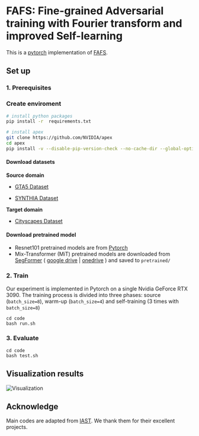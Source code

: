 # FAFS:  Fine-grained Adversarial training with Fourier transform and improved Self-learning

This is a [pytorch](http://pytorch.org/) implementation of [FAFS]().

## Set up
### 1. Prerequisites

### Create enviroment

```bash
# install python packages
pip install -r  requirements.txt

# install apex
git clone https://github.com/NVIDIA/apex
cd apex
pip install -v --disable-pip-version-check --no-cache-dir --global-option="--cpp_ext" --global-option="--cuda_ext" ./
```

#### Download datasets

**Source domain**

- [GTA5 Dataset]( https://download.visinf.tu-darmstadt.de/data/from_games/ )

- [SYNTHIA Dataset]( http://synthia-dataset.net/download/808/ )

**Target domain**
- [Cityscapes Dataset]( https://www.cityscapes-dataset.com/ )

#### Download pretrained model
- Resnet101 pretrained models are from [Pytorch](https://pytorch.org/vision/stable/models.html)
- Mix-Transformer (MiT) pretrained models are downloaded from [SegFormer](https://github.com/NVlabs/SegFormer) (
[google drive](https://drive.google.com/drive/folders/1b7bwrInTW4VLEm27YawHOAMSMikga2Ia?usp=sharing) | 
[onedrive](https://connecthkuhk-my.sharepoint.com/:f:/g/personal/xieenze_connect_hku_hk/EvOn3l1WyM5JpnMQFSEO5b8B7vrHw9kDaJGII-3N9KNhrg?e=cpydzZ)
) and saved to `pretrained/`

### 2. Train
Our experiment is implemented in Pytorch on a single Nvidia GeForce RTX 3090. The training process is divided into three phases: source (`batch_size=8`), warm-up (`batch_size=4`) and self-training (3 times with `batch_size=8`)
```
cd code
bash run.sh
```

### 3. Evaluate
```
cd code
bash test.sh
```


## Visualization results

![Visualization](figures/visualization.png)

## Acknowledge
Main codes are adapted from [IAST](https://github.com/Raykoooo/IAST). We thank them for their excellent projects.

<!-- ### Citation
If you find this code useful please consider citing -->
